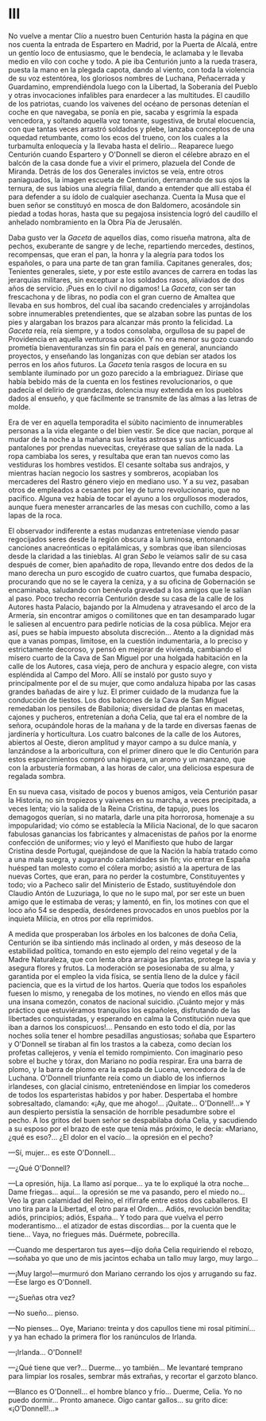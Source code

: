 # III

No vuelve a mentar Clío a nuestro buen Centurión hasta la página en que nos
cuenta la entrada de Espartero en Madrid, por la Puerta de Alcalá, entre un
gentío loco de entusiasmo, que le bendecía, le aclamaba y le llevaba medio en
vilo con coche y todo. A pie iba Centurión junto a la rueda trasera, puesta la
mano en la plegada capota, dando al viento, con toda la violencia de su voz
estentórea, los gloriosos nombres de Luchana, Peñacerrada y Guardamino,
emprendiéndola luego con la Libertad, la Soberanía del Pueblo y otras
invocaciones infalibles para enardecer a las multitudes. El caudillo de los
patriotas, cuando los vaivenes del océano de personas detenían el coche en que
navegaba, se ponía en pie, sacaba y esgrimía la espada vencedora, y soltando
aquella voz tonante, sugestiva, de brutal elocuencia, con que tantas veces
arrastró soldados y plebe, lanzaba conceptos de una oquedad retumbante, como
los ecos del trueno, con los cuales a la turbamulta enloquecía y la llevaba
hasta el delirio... Reaparece luego Centurión cuando Espartero y O'Donnell se
dieron el célebre abrazo en el balcón de la casa donde fue a vivir el primero,
plazuela del Conde de Miranda. Detrás de los dos Generales invictos se veía,
entre otros paniaguados, la imagen escueta de Centurión, derramando de sus ojos
la ternura, de sus labios una alegría filial, dando a entender que allí estaba
él para defender a su ídolo de cualquier asechanza. Cuenta la Musa que el buen
señor se constituyó en mosca de don Baldomero, acosándole sin piedad a todas
horas, hasta que su pegajosa insistencia logró del caudillo el anhelado
nombramiento en la Obra Pía de Jerusalén.

Daba gusto ver la *Gaceta* de aquellos días, como risueña matrona, alta de
pechos, exuberante de sangre y de leche, repartiendo mercedes, destinos,
recompensas, que eran el pan, la honra y la alegría para todos los españoles,
o para una parte de tan gran familia. Capitanes generales, dos; Tenientes
generales, siete, y por este estilo avances de carrera en todas las jerarquías
militares, sin exceptuar a los soldados rasos, aliviados de dos años de
servicio.  ¡Pues en lo civil no digamos! La *Gaceta*, con ser tan frescachona
y de libras, no podía con el gran cuerno de Amaltea que llevaba en sus hombros,
del cual iba sacando credenciales y arrojándolas sobre innumerables
pretendientes, que se alzaban sobre las puntas de los pies y alargaban los
brazos para alcanzar más pronto la felicidad. La *Gaceta* reía, reía siempre,
y a todos consolaba, orgullosa de su papel de Providencia en aquella venturosa
ocasión. Y no era menor su gozo cuando prometía bienaventuranzas sin fin para
el país en general, anunciando proyectos, y enseñando las longanizas con que
debían ser atados los perros en los años futuros. La *Gaceta* tenía rasgos de
locura en su semblante iluminado por un gozo parecido a la embriaguez. Diríase
que había bebido más de la cuenta en los festines revolucionarios, o que
padecía el delirio de grandezas, dolencia muy extendida en los pueblos dados al
ensueño, y que fácilmente se transmite de las almas a las letras de molde.

Era de ver en aquella temporadita el súbito nacimiento de innumerables personas
a la vida elegante o del bien vestir. Se dice que nacían, porque al mudar de la
noche a la mañana sus levitas astrosas y sus anticuados pantalones por prendas
nuevecitas, creyérase que salían de la nada. La ropa cambiaba los seres,
y resultaba que eran tan nuevos como las vestiduras los hombres vestidos. El
cesante soltaba sus andrajos, y mientras hacían negocio los sastres
y sombreros, acopiaban los mercaderes del Rastro género viejo en mediano uso.
Y a su vez, pasaban otros de empleados a cesantes por ley de turno
revolucionario, que no pacífico. Alguna vez había de tocar el ayuno a los
orgullosos moderados, aunque fuera menester arrancarles de las mesas con
cuchillo, como a las lapas de la roca.

El observador indiferente a estas mudanzas entreteníase viendo pasar
regocijados seres desde la región obscura a la luminosa, entonando canciones
anacreónticas o epitalámicas, y sombras que iban silenciosas desde la claridad
a las tinieblas. Al gran *Sebo* le veíamos salir de su casa después de comer,
bien apañadito de ropa, llevando entre dos dedos de la mano derecha un puro
escogido de cuatro cuartos, que fumaba despacio, procurando que no se le cayera
la ceniza, y a su oficina de Gobernación se encaminaba, saludando con benévola
gravedad a los amigos que le salían al paso. Poco trecho recorría Centurión
desde su casa de la calle de los Autores hasta Palacio, bajando por la Almudena
y atravesando el arco de la Armería, sin encontrar amigos o comilitones que en
tan desamparado lugar le saliesen al encuentro para pedirle noticias de la cosa
pública. Mejor era así, pues se había impuesto absoluta discreción... Atento
a la dignidad más que a vanas pompas, limitose, en la cuestión indumentaria,
a lo preciso y estrictamente decoroso, y pensó en mejorar de vivienda,
cambiando el mísero cuarto de la Cava de San Miguel por una holgada habitación
en la calle de los Autores, casa vieja, pero de anchura y espacio alegre, con
vista espléndida al Campo del Moro. Allí se instaló por gusto suyo
y principalmente por el de su mujer, que como andaluza hipaba por las casas
grandes bañadas de aire y luz. El primer cuidado de la mudanza fue la
conducción de tiestos. Los dos balcones de la Cava de San Miguel remedaban los
pensiles de Babilonia; diversidad de plantas en macetas, cajones y pucheros,
entretenían a doña Celia, que tal era el nombre de la señora, ocupándole horas
de la mañana y de la tarde en diversas faenas de jardinería y horticultura. Los
cuatro balcones de la calle de los Autores, abiertos al Oeste, dieron amplitud
y mayor campo a su dulce manía, y lanzándose a la arboricultura, con el primer
dinero que le dio Centurión para estos esparcimientos compró una higuera, un
aromo y un manzano, que con la arbustería formaban, a las horas de calor, una
deliciosa espesura de regalada sombra.

En su nueva casa, visitado de pocos y buenos amigos, veía Centurión pasar la
Historia, no sin tropiezos y vaivenes en su marcha, a veces precipitada,
a veces lenta; vio la salida de la Reina Cristina, de tapujo, pues los
demagogos querían, si no matarla, darle una pita horrorosa, homenaje a su
impopularidad; vio cómo se establecía la Milicia Nacional, de lo que sacaron
fabulosas ganancias los fabricantes y almacenistas de paños por la enorme
confección de uniformes; vio y leyó el Manifiesto que hubo de largar Cristina
desde Portugal, quejándose de que la Nación la había tratado como a una mala
suegra, y augurando calamidades sin fin; vio entrar en España huésped tan
molesto como el cólera morbo; asistió a la apertura de las nuevas Cortes, que
eran, para no perder la costumbre, Constituyentes y todo; vio a Pacheco salir
del Ministerio de Estado, sustituyéndole don Claudio Antón de Luzuriaga, lo que
no le supo mal, por ser este un buen amigo que le estimaba de veras; y lamentó,
en fin, los motines con que el loco año 54 se despedía, desórdenes provocados
en unos pueblos por la inquieta Milicia, en otros por ella reprimidos.

A medida que prosperaban los árboles en los balcones de doña Celia, Centurión
se iba sintiendo más inclinado al orden, y más deseoso de la estabilidad
política, tomando en esto ejemplo del reino vegetal y de la Madre Naturaleza,
que con lenta obra arraiga las plantas, protege la savia y asegura flores
y frutos. La moderación se posesionaba de su alma, y garantida por el empleo la
vida física, se sentía lleno de la dulce y fácil paciencia, que es la virtud de
los hartos. Quería que todos los españoles fuesen lo mismo, y renegaba de los
motines, no viendo en ellos más que una insana comezón, conatos de nacional
suicidio. ¡Cuánto mejor y más práctico que estuviéramos tranquilos los
españoles, disfrutando de las libertades conquistadas, y esperando en calma la
Constitución nueva que iban a darnos los conspicuos!... Pensando en esto todo
el día, por las noches solía tener el hombre pesadillas angustiosas; soñaba que
Espartero y O'Donnell se tiraban al fin los trastos a la cabeza, como decían
los profetas callejeros, y venía el temido rompimiento. Con imaginario peso
sobre el buche y tórax, don Mariano no podía respirar. Era una barra de plomo,
y la barra de plomo era la espada de Lucena, vencedora de la de Luchana.
O'Donnell triunfante reía como un diablo de los infiernos irlandeses, con
glacial cinismo, entreteniéndose en limpiar los comederos de todos los
esparteristas habidos y por haber. Despertaba el hombre sobresaltado, clamando:
«¡Ay, que me ahogo!... ¡Quítate... O'Donnell!...» Y aun despierto persistía la
sensación de horrible pesadumbre sobre el pecho. A los gritos del buen señor se
despabilaba doña Celia, y sacudiendo a su esposo por el brazo de este que tenía
más próximo, le decía: «Mariano, ¿qué es eso?... ¿El dolor en el vacío...  la
opresión en el pecho?

—Sí, mujer... es este O'Donnell...

—¿Qué O'Donnell?

—La opresión, hija. La llamo así porque... ya te lo expliqué la otra noche...
Dame friegas... aquí... la opresión se me va pasando, pero el miedo no... Veo
la gran calamidad del Reino, el rifirrafe entre estos dos caballeros. El uno
tira para la Libertad, el otro para el Orden... Adiós, revolución bendita;
adiós, principios; adiós, España... Y todo para que vuelva el perro
moderantismo... el atizador de estas discordias... por la cuenta que le
tiene...  Vaya, no friegues más. Duérmete, pobrecilla.

—Cuando me despertaron tus ayes—dijo doña Celia requiriendo el rebozo,—soñaba
yo que uno de mis jacintos echaba un tallo muy largo, muy largo...

—¡Muy largo!—murmuró don Mariano cerrando los ojos y arrugando su faz.—Ese
largo es O'Donnell.

—¿Sueñas otra vez?

—No sueño... pienso.

—No pienses... Oye, Mariano: treinta y dos capullos tiene mi rosal pitiminí...
y ya han echado la primera flor los ranúnculos de Irlanda.

—¡Irlanda... O'Donnell!

—¿Qué tiene que ver?... Duerme... yo también... Me levantaré temprano para
limpiar los rosales, sembrar más extrañas, y recortar el garzoto blanco.

—Blanco es O'Donnell... el hombre blanco y frío... Duerme, Celia. Yo no puedo
dormir... Pronto amanece. Oigo cantar gallos... su grito dice: «¡O'Donnell!...»

